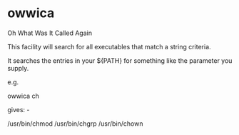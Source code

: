 # owwica
Oh What Was It Called Again

This facility will search for all executables that match a string criteria. 

It searches the entries in your ${PATH} for something like
the parameter you supply.

e.g.

owwica ch

gives: -

/usr/bin/chmod
/usr/bin/chgrp
/usr/bin/chown
